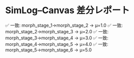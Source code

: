 <!--
@zettel_type: unknown
@description: 分類不能。手動で確認が必要。
-->

# SimLog–Canvas 差分レポート

✅ 一致: morph_stage_1→morph_stage_2 → μ=1.0
✅ 一致: morph_stage_2→morph_stage_3 → μ=2.0
✅ 一致: morph_stage_3→morph_stage_4 → μ=3.0
✅ 一致: morph_stage_4→morph_stage_5 → μ=4.0
✅ 一致: morph_stage_5→morph_stage_6 → μ=5.0